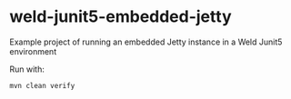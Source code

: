 # weld-junit5-embedded-jetty
Example project of running an embedded Jetty instance in a Weld Junit5 environment

Run with:

    mvn clean verify